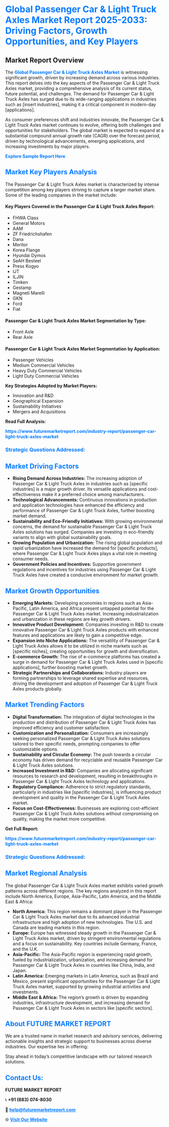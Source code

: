 <h1 style="color: #007BFF;">Global Passenger Car & Light Truck Axles Market Report 2025-2033: Driving Factors, Growth Opportunities, and Key Players</h1>

<section id="overview">
<h2>Market Report Overview</h2>
<p>The <a href="https://www.futuremarketreport.com/industry-report/passenger-car-light-truck-axles-market" style="color: #007BFF; text-decoration: none;"><strong>Global Passenger Car & Light Truck Axles Market</strong></a> is witnessing significant growth, driven by increasing demand across various industries. This report delves into the key aspects of the Passenger Car & Light Truck Axles market, providing a comprehensive analysis of its current status, future potential, and challenges. The demand for Passenger Car & Light Truck Axles has surged due to its wide-ranging applications in industries such as [insert industries], making it a critical component in modern-day [applications].</p>
<p>As consumer preferences shift and industries innovate, the Passenger Car & Light Truck Axles market continues to evolve, offering both challenges and opportunities for stakeholders. The global market is expected to expand at a substantial compound annual growth rate (CAGR) over the forecast period, driven by technological advancements, emerging applications, and increasing investments by major players.</p>
</section>

<section id="overview">
<p><a href="https://www.futuremarketreport.com/request-sample/reportId=60503" style="color: #007BFF; text-decoration: none;"><strong>Explore Sample Report Here</strong></a></p>
</section>

<section id="key-players">
<h2 style="color: #007BFF;">Market Key Players Analysis</h2>
<p>The Passenger Car & Light Truck Axles market is characterized by intense competition among key players striving to capture a larger market share. Some of the leading companies in the market include:</p>
<h4>Key Players Covered in the Passenger Car & Light Truck Axles Report:</h4>
<ul><li>FHWA Class</li><li>General Motors</li><li>AAM</li><li>ZF Friedrichshafen</li><li>Dana</li><li>Meritor</li><li>Korea Flange</li><li>Hyundai Dymos</li><li>SeAH Besteel</li><li>Press Kogyo</li><li>IJT</li><li>ILJIN</li><li>Timken</li><li>Gestamp</li><li>Magneti Marelli</li><li>GKN</li><li>Ford</li><li>Fiat</li></ul>
<h4>Passenger Car & Light Truck Axles Market Segmentation by Type:</h4>
<ul><li>Front Axle</li><li>Rear Axle</li></ul>

<h4>Passenger Car & Light Truck Axles Market Segmentation by Application:</h4>
<ul><li>Passenger Vehicles</li><li>Medium Commercial Vehicles</li><li>Heavy Duty Commercial Vehicles</li><li>Light Duty Commercial Vehicles</li></ul>
<p><strong>Key Strategies Adopted by Market Players:</strong></p>
<ul>
<li>Innovation and R&D</li>
<li>Geographical Expansion</li>
<li>Sustainability Initiatives</li>
<li>Mergers and Acquisitions</li>
</ul>
</section>

<section>
<p><strong>Read Full Analysis: </strong></p><a href="https://www.futuremarketreport.com/industry-report/passenger-car-light-truck-axles-market" style="color: #007BFF; text-decoration: none;"><strong>https://www.futuremarketreport.com/industry-report/passenger-car-light-truck-axles-market</strong></a>
<h3 style="color: #007BFF;">Strategic Questions Addressed:</h3>
</section>

<section id="driving-factors">
<h2 style="color: #007BFF;">Market Driving Factors</h2>
<ul>
<li><strong>Rising Demand Across Industries:</strong> The increasing adoption of Passenger Car & Light Truck Axles in industries such as [specific industries] is a major growth driver. Its versatile applications and cost-effectiveness make it a preferred choice among manufacturers.</li>
<li><strong>Technological Advancements:</strong> Continuous innovations in production and application technologies have enhanced the efficiency and performance of Passenger Car & Light Truck Axles, further boosting market demand.</li>
<li><strong>Sustainability and Eco-Friendly Initiatives:</strong> With growing environmental concerns, the demand for sustainable Passenger Car & Light Truck Axles solutions has surged. Companies are investing in eco-friendly variants to align with global sustainability goals.</li>
<li><strong>Growing Population and Urbanization:</strong> The rising global population and rapid urbanization have increased the demand for [specific products], where Passenger Car & Light Truck Axles plays a vital role in meeting consumer needs.</li>
<li><strong>Government Policies and Incentives:</strong> Supportive government regulations and incentives for industries using Passenger Car & Light Truck Axles have created a conducive environment for market growth.</li>
</ul>
</section>

<section id="growth-opportunities">
<h2 style="color: #007BFF;">Market Growth Opportunities</h2>
<ul>
<li><strong>Emerging Markets:</strong> Developing economies in regions such as Asia-Pacific, Latin America, and Africa present untapped potential for the Passenger Car & Light Truck Axles market. Increasing industrialization and urbanization in these regions are key growth drivers.</li>
<li><strong>Innovative Product Development:</strong> Companies investing in R&D to create innovative Passenger Car & Light Truck Axles products with enhanced features and applications are likely to gain a competitive edge.</li>
<li><strong>Expansion into Niche Applications:</strong> The versatility of Passenger Car & Light Truck Axles allows it to be utilized in niche markets such as [specific niches], creating opportunities for growth and diversification.</li>
<li><strong>E-commerce Growth:</strong> The rise of e-commerce platforms has created a surge in demand for Passenger Car & Light Truck Axles used in [specific applications], further boosting market growth.</li>
<li><strong>Strategic Partnerships and Collaborations:</strong> Industry players are forming partnerships to leverage shared expertise and resources, driving the development and adoption of Passenger Car & Light Truck Axles products globally.</li>
</ul>
</section>

<section id="trending-factors">
<h2 style="color: #007BFF;">Market Trending Factors</h2>
<ul>
<li><strong>Digital Transformation:</strong> The integration of digital technologies in the production and distribution of Passenger Car & Light Truck Axles has improved efficiency and customer satisfaction.</li>
<li><strong>Customization and Personalization:</strong> Consumers are increasingly seeking personalized Passenger Car & Light Truck Axles solutions tailored to their specific needs, prompting companies to offer customizable options.</li>
<li><strong>Sustainability and Circular Economy:</strong> The push towards a circular economy has driven demand for recyclable and reusable Passenger Car & Light Truck Axles solutions.</li>
<li><strong>Increased Investment in R&D:</strong> Companies are allocating significant resources to research and development, resulting in breakthroughs in Passenger Car & Light Truck Axles technology and applications.</li>
<li><strong>Regulatory Compliance:</strong> Adherence to strict regulatory standards, particularly in industries like [specific industries], is influencing product development and quality in the Passenger Car & Light Truck Axles market.</li>
<li><strong>Focus on Cost-Effectiveness:</strong> Businesses are exploring cost-efficient Passenger Car & Light Truck Axles solutions without compromising on quality, making the market more competitive.</li>
</ul>
</section>

<section>
<p><strong>Get Full Report: </strong></p><a href="https://www.futuremarketreport.com/industry-report/passenger-car-light-truck-axles-market" style="color: #007BFF; text-decoration: none;"><strong>https://www.futuremarketreport.com/industry-report/passenger-car-light-truck-axles-market</strong></a>
<h3 style="color: #007BFF;">Strategic Questions Addressed:</h3>
</section>


<section id="regional-analysis">
<h2 style="color: #007BFF;">Market Regional Analysis</h2>
<p>The global Passenger Car & Light Truck Axles market exhibits varied growth patterns across different regions. The key regions analyzed in this report include North America, Europe, Asia-Pacific, Latin America, and the Middle East & Africa:</p>
<ul>
<li><strong>North America:</strong> This region remains a dominant player in the Passenger Car & Light Truck Axles market due to its advanced industrial infrastructure and high adoption of new technologies. The U.S. and Canada are leading markets in this region.</li>
<li><strong>Europe:</strong> Europe has witnessed steady growth in the Passenger Car & Light Truck Axles market, driven by stringent environmental regulations and a focus on sustainability. Key countries include Germany, France, and the U.K.</li>
<li><strong>Asia-Pacific:</strong> The Asia-Pacific region is experiencing rapid growth, fueled by industrialization, urbanization, and increasing demand for Passenger Car & Light Truck Axles in countries like China, India, and Japan.</li>
<li><strong>Latin America:</strong> Emerging markets in Latin America, such as Brazil and Mexico, present significant opportunities for the Passenger Car & Light Truck Axles market, supported by growing industrial activities and investments.</li>
<li><strong>Middle East & Africa:</strong> The region’s growth is driven by expanding industries, infrastructure development, and increasing demand for Passenger Car & Light Truck Axles in sectors like [specific sectors].</li>
</ul>
</section>

<footer>
<h2 style="color: #007BFF;">About FUTURE MARKET REPORT</h2>
<p>We are a trusted name in market research and advisory services, delivering actionable insights and strategic support to businesses across diverse industries. Our expertise lies in offering:</p>

<p>Stay ahead in today’s competitive landscape with our tailored research solutions.</p>

<h2 style="color: #007BFF;">Contact Us:</h2>
<p><strong>FUTURE MARKET REPORT</strong></p>
<p>📞 <strong>+91 (883) 074-8030</strong></p>
<p>📧 <strong><a href="mailto:help@futuremarketreport.com" style="color: #007BFF;">help@futuremarketreport.com</a></strong></p>
<p>🌐 <strong><a href="https://www.futuremarketreport.com/" style="color: #007BFF;">Visit Our Website</a></strong></p>
</footer>